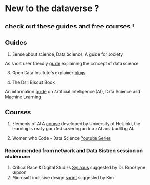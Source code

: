 # New to the dataverse ? 

## check out these guides and free courses ! 

## Guides

1. Sense about science, Data Science: A guide for society:

As short user friendly [guide](https://askforevidence.org/articles/data-science-a-guide-for-society) explaining the concept of data science

3. Open Data Institute's explainer [blogs](https://theodi.org/knowledge-opinion/explainers/)

4. The Dstl Biscuit Book: 

An information [guide](https://www.gov.uk/government/publications/the-dstl-biscuit-book) on Artificial Intelligence (AI), Data Science and Machine Learning

## Courses
1. Elements of AI A [course](https://course.elementsofai.com/) developed by University of Helsinki, the learning is really gamifed covering an intro AI and budiling AI.

2. Women who Code - Data Science [Youtube Series](https://www.youtube.com/watch?v=7E_XpmM0Tw8&list=PLVcEZG2JPVhcOGRWbtmocId5_TBNi-ZG2&ab_channel=WomenWhoCode)

### Recommended from network and Data Sistren session on clubhouse

1. Critical Race & Digital Studies [Syllabus](https://askforevidence.org/articles/data-science-a-guide-for-society) suggested by Dr. Brooklyne Gipson
2. Microsoft inclusive design [sprint](https://www.microsoft.com/design/inclusive/) suggested by Kim
